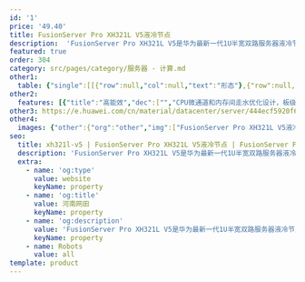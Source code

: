 ```yaml
---
id: '1'
price: '49.40'
title: FusionServer Pro XH321L V5液冷节点
description:  'FusionServer Pro XH321L V5是华为最新一代1U半宽双路服务器液冷节点，支持CPU和内存液冷散热，支持50度温水散热，液冷散热比例高达80%，PUE≤1.1。'
featured: true
order: 304
category: src/pages/category/服务器 - 计算.md
other1: 
  table: {"single":[[{"row":null,"col":null,"text":"形态"},{"row":null,"col":null,"text":"1U半宽双路液冷服务器"}],[{"row":null,"col":null,"text":"处理器"},{"row":null,"col":null,"text":"1/2个第一代英特尔®至强®可扩展处理6100/8100系列，最高205W\n1/2个第二代英特尔®至强®可扩展处理6200/8200系列，最高205W"}],[{"row":null,"col":null,"text":"内存插槽"},{"row":null,"col":null,"text":"16个DDR4 DIMM插槽，最高2933MT/s，内存容量可达1TB（配置64GB内存条）"}],[{"row":null,"col":null,"text":"本地存储"},{"row":null,"col":null,"text":"支持最多6个2.5\" SAS/SATA/SSD/NVMe硬盘或最多3个3.5\" SAS/SATA/SSD硬盘\n支持最多两个M.2 2280或2242 SATA SSDs"}],[{"row":null,"col":null,"text":"RAID支持"},{"row":null,"col":null,"text":"支持RAID0, 1, 5, 6, 10, 50, 60和超级电容掉电保护\n支持M.2 SSDs构建RAID 0，1"}],[{"row":null,"col":null,"text":"板载网络"},{"row":null,"col":null,"text":"2*GE+2*10GE"}],[{"row":null,"col":null,"text":"PCIe扩展"},{"row":null,"col":null,"text":"支持1个PCIe 3.0 x16 半高半长的标准扩展插槽"}],[{"row":null,"col":null,"text":"管理"},{"row":null,"col":null,"text":"• 华为iBMC芯片集成1个专用管理GE网口，提供全面的故障诊断、自动化运维、硬件安全加固等管理特性\n• iBMC支持Redﬁsh、SNMP、IPMI2.0等标准接口；提供基于HTML5/VNC KVM的远程管理界面；支持免CD部署和Agentless特性简化管理复杂度\n• 机框前面提供一个汇聚管理网口，将4个计算节点汇聚到一个管理接口简化管理\n• 可选配华为FusionDirector管理软件，提供无状态计算、OS批量部署、固件自动升级等高级管理特性，实现全生命周期智能化、自动化管理"}],[{"row":null,"col":null,"text":"操作系统"},{"row":null,"col":null,"text":"Microsoft Windows Sever、Red Hat Enterprise Linux、SUSE Linux Enterprise Serve，CentOS、Citrix XenServer、Vmware ESXi等"}],[{"row":null,"col":null,"text":"工作温度"},{"row":null,"col":null,"text":"5ºC - 35ºC"}],[{"row":null,"col":null,"text":"产品认证"},{"row":null,"col":null,"text":"CE、UL、FCC、CCC、VCCI、RoHS等"}],[{"row":null,"col":null,"text":"尺寸(宽x深x高)"},{"row":null,"col":null,"text":"177.9mm x 545.5mm x 40.5mm\n（不包含液冷进出水管部分）"}]]}
other2:
  features: [{"title":"高能效","dec":["","CPU微通道和内存间走水优化设计，板级液冷散热比例高达80%；支持50度温水散热，PUE≤1.1，TCO降低30%。",""]},{"title":"高可靠","dec":["","支持系统水路、电路隔离设计，异常状态监控；217项系统验证测试保障系统可靠运行。",""]},{"title":"机柜级部署方案","dec":["","适配FusionServer液冷机柜，柜内集成manifold，支持与总管快速对接；单液冷机柜功率最大49KW，最多支持64个XH321L V5液冷节点。",""]}]
other3: https://e.huawei.com/cn/material/datacenter/server/444ecf5920f649eba9df335e1f06064a
other4:
  images: {"other":{"org":"other","img":["FusionServer Pro XH321L V5液冷节点.webp"]}}
seo:
  title: xh321l-v5 | FusionServer Pro XH321L V5液冷节点 | FusionServer Pro高密服务器 | FusionServer Pro智能服务器 | 服务器 - 计算 | 数据中心
  description: 'FusionServer Pro XH321L V5是华为最新一代1U半宽双路服务器液冷节点，支持CPU和内存液冷散热，支持50度温水散热，液冷散热比例高达80%，PUE≤1.1。'
  extra:
    - name: 'og:type'
      value: website
      keyName: property
    - name: 'og:title'
      value: 河南网田
      keyName: property
    - name: 'og:description'
      value: 'FusionServer Pro XH321L V5是华为最新一代1U半宽双路服务器液冷节点，支持CPU和内存液冷散热，支持50度温水散热，液冷散热比例高达80%，PUE≤1.1。'
      keyName: property
    - name: Robots
      value: all
template: product
---
```

